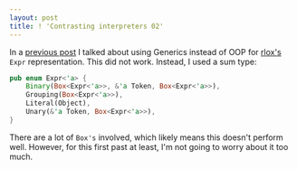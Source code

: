 ```yaml
---
layout: post
title: ! 'Contrasting interpreters 02'
---
```

In a [previous post][blog-prev] I talked about using Generics instead of OOP
for [rlox's][rlox-gh] `Expr` representation. This did not work. Instead, I used
a sum type:
```rust
pub enum Expr<'a> {
    Binary(Box<Expr<'a>>, &'a Token, Box<Expr<'a>>),
    Grouping(Box<Expr<'a>>),
    Literal(Object),
    Unary(&'a Token, Box<Expr<'a>>),
}

```

There are a lot of `Box's` involved, which likely means this doesn't perform
well. However, for this first past at least, I'm not going to worry about it
too much.

[blog-prev]: https://blog.nickrtorres.com/2020/04/14/Contrasting-interpreters-notes-on-porting-jlox-to-Rust-01.html
[rlox-gh]: https://github.com/nickrtorres/rlox
